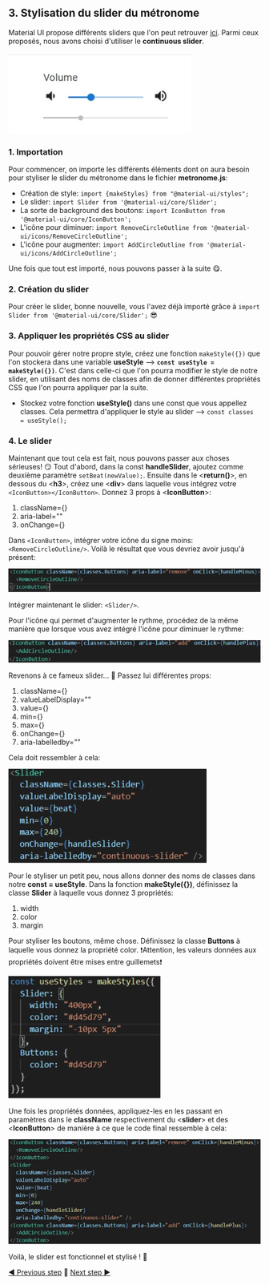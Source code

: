 ## 3. Stylisation du slider du métronome

Material UI propose différents sliders que l'on peut retrouver [ici](https://material-ui.com/components/slider/). Parmi ceux proposés, nous avons choisi d'utiliser le **continuous slider**.

![Continuous slider](src/assets/continuous_slider.jpg)
### 1. Importation 
Pour commencer, on importe les différents éléments dont on aura besoin pour styliser le slider du métronome dans le fichier **metronome.js**: 

- Création de style: `import {makeStyles} from "@material-ui/styles";`
- Le slider: `import Slider from '@material-ui/core/Slider';`
- La sorte de background des boutons: `import IconButton from '@material-ui/core/IconButton';`
- L'icône pour diminuer: `import RemoveCircleOutline from '@material-ui/icons/RemoveCircleOutline';`
- L'icône pour augmenter: `import AddCircleOutline from '@material-ui/icons/AddCircleOutline';`

Une fois que tout est importé, nous pouvons passer à la suite 😋. 

### 2. Création du slider

Pour créer le slider, bonne nouvelle, vous l'avez déjà importé grâce à `import Slider from '@material-ui/core/Slider';` 😎


### 3. Appliquer les propriétés CSS au slider
 
Pour pouvoir gérer notre propre style, créez une fonction `makeStyle({})` que l'on stockera dans une variable **useStyle** --> **`const useStyle = makeStyle({})`**. C'est dans celle-ci que l'on pourra modifier le style de notre slider, en utilisant des noms de classes afin de donner différentes propriétés CSS que l'on pourra appliquer par la suite. 

- Stockez votre fonction **useStyle()** dans une const que vous appellez classes. Cela permettra d'appliquer le style au slider --> `const classes = useStyle();`

### 4. Le slider

Maintenant que tout cela est fait, nous pouvons passer aux choses sérieuses! 😏
Tout d'abord, dans la const **handleSlider**, ajoutez comme deuxième paramètre `setBeat(newValue);`. 
Ensuite dans le <**return()**>, en dessous du <**h3**>, créez une <**div**> dans laquelle vous intégrez votre `<IconButton></IconButton>`. Donnez 3 props à <**IconButton**>: 
1. className={}
2. aria-label=""
3. onChange={}
 
Dans `<IconButton>`, intégrer votre icône du signe moins: `<RemoveCircleOutline/>`.
Voilà le résultat que vous devriez avoir jusqu'à présent:

![IconsButtons](src/assets/code_IconsButtons_remove.jpg)

Intégrer maintenant le slider: `<Slider/>`.

Pour l'icône qui permet d'augmenter le rythme, procédez de la même manière que lorsque vous avez intégré l'icône pour diminuer le rythme:

![IconsButtons](src/assets/code_IconsButtons_add.jpg)

Revenons à ce fameux slider... 🤯
Passez lui différentes props:

1. className={}
2. valueLabelDisplay=""
3. value={}
4. min={}
5. max={}
6. onChange={}
7. aria-labelledby=""

Cela doit ressembler à cela:

![Code slider](src/assets/code_slider_props.jpg)

Pour le styliser un petit peu, nous allons donner des noms de classes dans notre **const = useStyle**. Dans la fonction **makeStyle({})**, définissez la classe **Slider** à laquelle vous donnez 3 propriétés:
1. width
2. color
3. margin

Pour styliser les boutons, même chose. Définissez la classe **Buttons** à laquelle vous donnez la propriété color.
❗Attention, les valeurs données aux propriétés doivent être mises entre guillemets❗

![Style](src/assets/code_style.jpg)

Une fois les propriétés données, appliquez-les en les passant en paramètres dans le **className** respectivement du <**slider**> et des <**IconButton**> de manière à ce que le code final ressemble à cela: 

![Code Slider](src/assets/final_code.jpg)

Voilà, le slider est fonctionnel et stylisé ! 🤩

[◀ Previous step](app.md) 🤨 [Next step ▶](systemspec.md)


